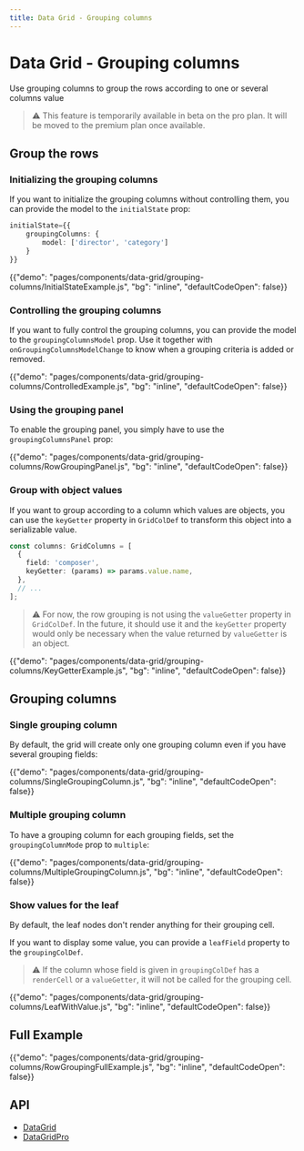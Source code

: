 ```yaml
---
title: Data Grid - Grouping columns
---
```


# Data Grid - Grouping columns [<span class="plan-premium"></span>](https://mui.com/store/items/material-ui-pro/)

<p class="description">Use grouping columns to group the rows according to one or several columns value</p>

> ⚠️ This feature is temporarily available in beta on the pro plan.
> It will be moved to the premium plan once available.

## Group the rows

### Initializing the grouping columns

If you want to initialize the grouping columns without controlling them, you can provide the model to the `initialState` prop:

```ts
initialState={{
    groupingColumns: {
        model: ['director', 'category']
    }
}}
```

{{"demo": "pages/components/data-grid/grouping-columns/InitialStateExample.js", "bg": "inline", "defaultCodeOpen": false}}

### Controlling the grouping columns

If you want to fully control the grouping columns, you can provide the model to the `groupingColumnsModel` prop.
Use it together with `onGroupingColumnsModelChange` to know when a grouping criteria is added or removed.

{{"demo": "pages/components/data-grid/grouping-columns/ControlledExample.js", "bg": "inline", "defaultCodeOpen": false}}

### Using the grouping panel

To enable the grouping panel, you simply have to use the `groupingColumnsPanel` prop:

{{"demo": "pages/components/data-grid/grouping-columns/RowGroupingPanel.js", "bg": "inline", "defaultCodeOpen": false}}

### Group with object values

If you want to group according to a column which values are objects, you can use the `keyGetter` property in `GridColDef` to transform this object into a serializable value.

```ts
const columns: GridColumns = [
  {
    field: 'composer',
    keyGetter: (params) => params.value.name,
  },
  // ...
];
```

> ⚠ For now, the row grouping is not using the `valueGetter` property in `GridColDef`. In the future, it should use it and the `keyGetter` property would only be necessary when the value returned by `valueGetter` is an object.

{{"demo": "pages/components/data-grid/grouping-columns/KeyGetterExample.js", "bg": "inline", "defaultCodeOpen": false}}

## Grouping columns

### Single grouping column

By default, the grid will create only one grouping column even if you have several grouping fields:

{{"demo": "pages/components/data-grid/grouping-columns/SingleGroupingColumn.js", "bg": "inline", "defaultCodeOpen": false}}

### Multiple grouping column

To have a grouping column for each grouping fields, set the `groupingColumnMode` prop to `multiple`:

{{"demo": "pages/components/data-grid/grouping-columns/MultipleGroupingColumn.js", "bg": "inline", "defaultCodeOpen": false}}

### Show values for the leaf

By default, the leaf nodes don't render anything for their grouping cell.

If you want to display some value, you can provide a `leafField` property to the `groupingColDef`.

> ⚠️ If the column whose field is given in `groupingColDef` has a `renderCell` or a `valueGetter`, it will not be called for the grouping cell.

{{"demo": "pages/components/data-grid/grouping-columns/LeafWithValue.js", "bg": "inline", "defaultCodeOpen": false}}

## Full Example

{{"demo": "pages/components/data-grid/grouping-columns/RowGroupingFullExample.js", "bg": "inline", "defaultCodeOpen": false}}

## API

- [DataGrid](/api/data-grid/data-grid/)
- [DataGridPro](/api/data-grid/data-grid-pro/)
